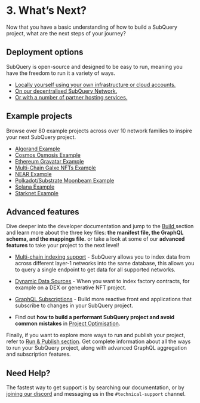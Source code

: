 # 3. What’s Next?

Now that you have a basic understanding of how to build a SubQuery project, what are the next steps of your journey?

## Deployment options
SubQuery is open-source and designed to be easy to run, meaning you have the freedom to run it a variety of ways.

- [Locally yourself using your own infrastructure or cloud accounts.](../run_publish/introduction.md#locally-run-it-yourself)
- [On our decentralised SubQuery Network.](../run_publish/introduction.md#using-the-subquery-network)
- [Or with a number of partner hosting services.](../run_publish/introduction.md#other-hosting-providers-in-the-subquery-community)

## Example projects

Browse over 80 example projects across over 10 network families to inspire your next SubQuery project.

- [Algorand Example](./quickstart_chains/algorand.md)
- [Cosmos Osmosis Example](./quickstart_chains/cosmos-osmosis.md)
- [Ethereum Gravatar Example](./quickstart_chains/ethereum-gravatar.md)
- [Multi-Chain Galxe NFTs Example](./quickstart_multichain/galxe-nft.md)
- [NEAR Example](./quickstart_chains/near.md)
- [Polkadot/Substrate Moonbeam Example](./quickstart_chains/polkadot-moonbeam.md)
- [Solana Example](./quickstart_chains/solana.md)
- [Starknet Example](./quickstart_chains/starknet.md)

## Advanced features
Dive deeper into the developer documentation and jump to the [Build ](../build/introduction.md) section and learn more about the three key files: **the manifest file, the GraphQL schema, and the mappings file.** or take a look at some of our **advanced features** to take your project to the next level!

  - [Multi-chain indexing support](../build/multi-chain.md) - SubQuery allows you to index data from across different layer-1 networks into the same database, this allows you to query a single endpoint to get data for all supported networks.
  - [Dynamic Data Sources](../build/dynamic-datasources.md) - When you want to index factory contracts, for example on a DEX or generative NFT project.
  - [GraphQL Subscriptions](../run_publish/query/subscription.md) - Build more reactive front end applications that subscribe to changes in your SubQuery project.

- Find out **how to build a performant SubQuery project and avoid common mistakes** in [Project Optimisation](../build/optimisation.md).

Finally, if you want to explore more ways to run and publish your project, refer to [Run & Publish section](../run_publish/run.md). Get complete information about all the ways to run your SubQuery project, along with advanced GraphQL aggregation and subscription features.

## Need Help?

The fastest way to get support is by searching our documentation, or by [joining our discord](https://discord.com/invite/subquery) and messaging us in the `#technical-support` channel.
